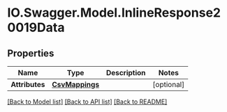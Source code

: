 # IO.Swagger.Model.InlineResponse20019Data
## Properties

Name | Type | Description | Notes
------------ | ------------- | ------------- | -------------
**Attributes** | [**CsvMappings**](CsvMappings.md) |  | [optional] 

[[Back to Model list]](../README.md#documentation-for-models) [[Back to API list]](../README.md#documentation-for-api-endpoints) [[Back to README]](../README.md)


